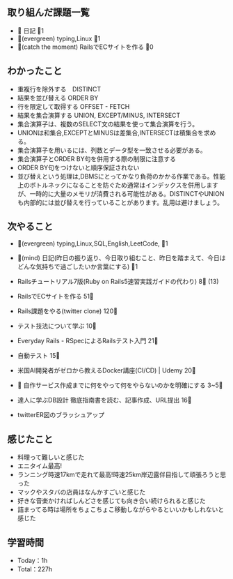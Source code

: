 
## 取り組んだ課題一覧

- :memo: 日記 :tomato:1
- :deciduous_tree:(evergreen) typing,Linux :tomato:1
- :stars:(catch the moment) RailsでECサイトを作る :tomato:0

## わかったこと

- 重複行を除外する　DISTINCT
- 結果を並び替える ORDER BY
- 行を限定して取得する OFFSET - FETCH
- 結果を集合演算する UNION, EXCEPT/MINUS, INTERSECT
- 集合演算子は、複数のSELECT文の結果を使って集合演算を行う。
- UNIONは和集合,EXCEPTとMINUSは差集合,INTERSECTは積集合を求める。
- 集合演算子を用いるには、列数とデータ型を一致させる必要がある。
- 集合演算子とORDER BY句を併用する際の制限に注意する
- ORDER BY句をつけないと順序保証されない
- 並び替えという処理は,DBMSにとってかなり負荷のかかる作業である。性能上のボトルネックになることを防ぐため通常はインデックスを併用しますが、一時的に大量のメモリが消費される可能性がある。DISTINCTやUNIONも内部的には並び替えを行っていることがあります。乱用は避けましょう。

## 次やること

- :deciduous_tree:(evergreen) typing,Linux,SQL,English,LeetCode, :tomato:1
- :memo:(mind) 日記(昨日の振り返り、今日取り組むこと、昨日を踏まえて、今日はどんな気持ちで過ごしたいか言葉にする) :tomato:1

- Railsチュートリアル7版(Ruby on Rails5速習実践ガイドの代わり) 8:tomato: (13)
- RailsでECサイトを作る 51:tomato:
- Rails課題をやる(twitter clone) 120:tomato:
- テスト技法について学ぶ 10:tomato:
- Everyday Rails - RSpecによるRailsテスト入門 21:tomato:
- 自動テスト 15:tomato:
- 米国AI開発者がゼロから教えるDocker講座(CI/CD) | Udemy 20:tomato:
- :compass: 自作サービス作成までに何をやって何をやらないのかを明確にする 3~5:tomato:

- 達人に学ぶDB設計 徹底指南書を読む、記事作成、URL提出 16:tomato:
- twitterER図のブラッシュアップ

## 感じたこと

- 料理って難しいと感じた
- エニタイム最高!
- ランニング時速17kmで走れて最高!時速25km岸辺露伴目指して頑張ろうと思った
- マックやスタバの店員はなんかすごいと感じた
- 好きな音楽かければしんどさを感じても向き合い続けられると感じた
- 詰まってる時は場所をちょこちょこ移動しながらやるといいかもしれないと感じた

## 学習時間

- Today：1h
- Total：227h

